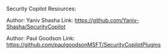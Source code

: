 Security Copilot Resources:



Author: Yaniv Shasha
Link: https://github.com/Yaniv-Shasha/SecurityCopilot


Author: Paul Goodson 
Link: https://github.com/paulgoodsonMSFT/SecurityCopilotPlugins
